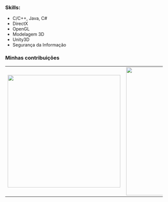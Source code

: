 ### Skills:
- C/C++, Java, C#
- DirectX
- OpenGL
- Modelagem 3D
- Unity3D
- Segurança da Informação

### Minhas contribuições
<center>
  <table border="0" cellspacing="0" cellpadding="0">
    <tr>
        <td><img width="360px" align="left" src="https://github-readme-stats.vercel.app/api/top-langs/?username=DaviRocha0&hide=html&layout=compact&theme=dracula&langs_count=10" /></td>
        <td><img width="410px" align="left" src="https://github-readme-stats.vercel.app/api?username=DaviRocha0&theme=dracula&show_icons=true&count_private=true" /></td>
    </tr>  
  </table>
</center>
